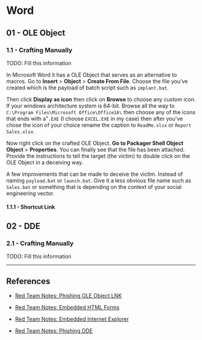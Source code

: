# Word

## 01 - OLE Object

### 1.1 - Crafting Manually

TODO: Fill this information

In Microsoft Word it has a OLE Object that serves as an alternative to macros. Go to **Insert** > **Object** > **Create From File**. Choose the file you've created which is the payload of batch script such as `implant.bat`.

Then click **Display as icon** then click on **Browse** to choose any custom icon. If your windows architecture system is 64-bit. Browse all the way to `C:\Program Files\Microsoft Office\Office16\` then choose any of the icons that ends with a"`.EXE` (I choose `EXCEL.EXE` in my case) then after you've chose the icon of your choice rename the caption to `ReadMe.xlsx` or `Report Sales.xlsx`.

Now right click on the crafted OLE Object. **Go to Packager Shell Object Object** > **Properties**. You can finally see that the file has been attached. Provide the instructions to tell the target (the victim) to double click on the OLE Object in a deceiving way.

A few improvements that can be made to deceive the victim. Instead of naming `payload.bat` or `launch.bat`. Give it a less obvious file name such as `Sales.bat` or something that is depending on the context of your social engineering vector.

#### 1.1.1 - Shortcut Link

## 02 - DDE

### 2.1 - Crafting Manually

TODO: Fill this information

---
## References

- [Red Team Notes: Phishing OLE Object LNK](https://www.ired.team/offensive-security/initial-access/phishing-with-ms-office/phishing-ole-+-lnk)

- [Red Team Notes: Embedded HTML Forms](https://www.ired.team/offensive-security/initial-access/phishing-with-ms-office/phishing-embedded-html-forms)

- [Red Team Notes: Embedded Internet Explorer](https://www.ired.team/offensive-security/initial-access/phishing-with-ms-office/phishing-embedded-internet-explorer)

- [Red Team Notes: Phishing DDE](https://www.ired.team/offensive-security/initial-access/phishing-with-ms-office/t1173-dde)